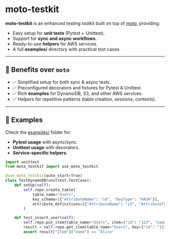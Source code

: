 # moto-testkit

**moto-testkit** is an enhanced testing toolkit built on top of [moto](https://github.com/getmoto/moto), providing:
- Easy setup for **unit tests** (Pytest + Unittest).
- Support for **sync and async workflows**.
- Ready-to-use **helpers** for AWS services.
- A full **examples/** directory with practical test cases.

---

## 🚀 Benefits over `moto`
- ✅ Simplified setup for both sync & async tests.
- ✅ Preconfigured decorators and fixtures for Pytest & Unittest.
- ✅ Rich **examples** for DynamoDB, S3, and other AWS services.
- ✅ Helpers for repetitive patterns (table creation, sessions, contexts).

---

## 📂 Examples
Check the [examples/](./examples) folder for:
- **Pytest usage** with async/sync.
- **Unittest usage** with decorators.
- **Service-specific helpers**.

```python
import unittest
from moto_testkit import use_moto_testkit

@use_moto_testkit(auto_start=True)
class TestDynamoDB(unittest.TestCase):
    def setUp(self):
        self.repo.create_table(
            table_name="Users",
            key_schema=[{"AttributeName": "id", "KeyType": "HASH"}],
            attribute_definitions=[{"AttributeName": "id", "AttributeType": "S"}]
        )

    def test_insert_user(self):
        self.repo.put_item(table_name="Users", item={"id": "123", "name": "Alice"})
        result = self.repo.get_item(table_name="Users", key={"id": "123"})
        assert result["Item"]["name"] == "Alice"
